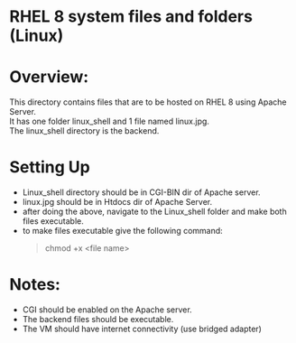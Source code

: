 # RHEL 8 system files and folders (Linux)

# Overview:
This directory contains files that are to be hosted on RHEL 8 using Apache Server.
<br> It has one folder linux_shell and 1 file named linux.jpg.
<br> The linux_shell directory is the backend.

# Setting Up 
- Linux_shell directory should be in CGI-BIN dir of Apache server.
- linux.jpg should be in Htdocs dir of Apache Server.
- after doing the above, navigate to the Linux_shell folder and make both files executable.
- to make files executable give the following command:
  > chmod +x \<file name>

# Notes: 
- CGI should be enabled on the Apache server.
- The backend files should be executable.
- The VM should have internet connectivity (use bridged adapter)

